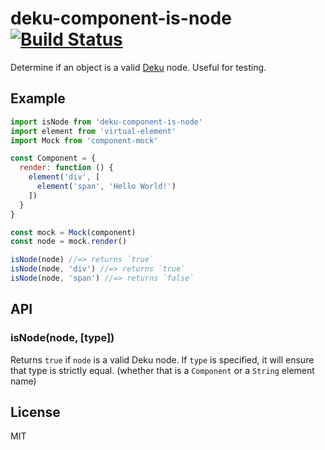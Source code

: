 # deku-component-is-node [![Build Status](https://travis-ci.org/kvnneff/deku-component-is-node.svg?branch=master)](https://travis-ci.org/kvnneff/deku-component-is-node)

Determine if an object is a valid [Deku](https://github.com/dekujs/deku) node.  Useful for testing.

## Example

```js
import isNode from 'deku-component-is-node'
import element from 'virtual-element'
import Mock from 'component-mock'

const Component = {
  render: function () {
    element('div', [
      element('span', 'Hello World!')
    ])
  }
}

const mock = Mock(component)
const node = mock.render()

isNode(node) //=> returns `true`
isNode(node, 'div') //=> returns `true`
isNode(node, 'span') //=> returns `false`
```

## API

### isNode(node, [type])

  Returns `true` if `node` is a valid Deku node.  If `type` is specified,
  it will ensure that type is strictly equal. (whether that is a `Component`
  or a `String` element name)

## License
MIT
